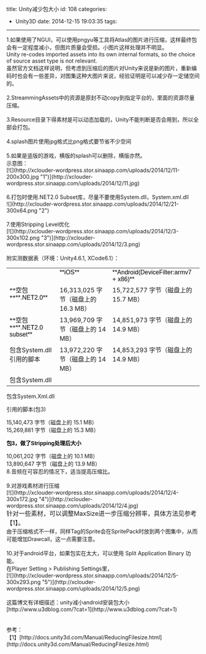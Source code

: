 title: Unity减少包大小
id: 108
categories:
  - Unity3D
date: 2014-12-15 19:03:35
tags:
---

<div>1.如果使用了NGUI，可以使用pngyu等工具将Atlas的图片进行压缩，这样最终包会有一定程度减小，但图片质量会受损。小图片这样处理并不明显。</div>
<div>Unity re-codes imported assets into its own internal formats, so the choice of source asset type is not relevant.</div>
<div>虽然官方文档这样说明，但考虑到压缩后的图片对Unity来说是新的图片，重新编码时也会有一些差异，对图集这种大图片来说，经验证明是可以减少存一定储空间的。</div>
<div> </div>
<div>2.StreammingAssets中的资源是原封不动copy到指定平台的，里面的资源尽量压缩。</div>
<div> </div>
<div>3.Resource目录下得素材是可以动态加载的，Unity不能判断是否会用到，所以全部会打包。</div>
<div> </div>
<div>4.splash图片使用jpg格式比png格式要节省不少空间</div>
<div> </div>
<div>5.如果是竖版的游戏，横版的splash可以删除，横版亦然。</div>
<div>示意图：</div>
<div>[![](http://xclouder-wordpress.stor.sinaapp.com/uploads/2014/12/11-200x300.jpg "1")](http://xclouder-wordpress.stor.sinaapp.com/uploads/2014/12/11.jpg)</div>
<div> </div>
<div>6.打包时使用.NET2.0 Subset库，尽量不要使用System.dll，System.xml.dll</div>
<div>![](http://xclouder-wordpress.stor.sinaapp.com/uploads/2014/12/21-300x64.png "2")</div>
<div> </div>
<div>7.使用Stripping Level优化</div>
<div>[![](http://xclouder-wordpress.stor.sinaapp.com/uploads/2014/12/3-300x102.png "3")](http://xclouder-wordpress.stor.sinaapp.com/uploads/2014/12/3.png)</div>
<div> </div>
<div>
<div>附实测数据表（环境：Unity4.6.1, XCode6.1）：</div>
<table cellspacing="0" cellpadding="0" data-en-overlay-id="1">
<tbody>
<tr>
<td valign="top" data-en-overlay-id="2"> </td>
<td valign="top" data-en-overlay-id="3">
<div><span style="color: #000000; font-family: Helvetica;">**iOS**</span></div>
</td>
<td valign="top">
<div><span style="color: #000000; font-family: Helvetica;">**Android(DeviceFilter:armv7 + x86)**</span></div>
</td>
</tr>
<tr>
<td valign="top"><span style="color: #000000; font-family: 'Heiti SC Light';">**空包**</span><span style="color: #000000; font-family: Helvetica;">**.NET2.0**</span></td>
<td valign="top">
<div>
<div>16,313,025 字节（磁盘上的 16.3 MB）</div>
</div>
</td>
<td valign="top">
<div>
<div>15,722,577 字节（磁盘上的 15.7 MB）</div>
</div>
</td>
</tr>
<tr>
<td valign="top"><span style="color: #000000; font-family: 'Heiti SC Light';">**空包**</span><span style="color: #000000; font-family: Helvetica;">**.NET2.0 subset**</span></td>
<td valign="top">
<div>
<div>13,969,709 字节（磁盘上的 14 MB）</div>
</div>
</td>
<td valign="top">
<div>
<div>14,851,973 字节（磁盘上的 14.9 MB）</div>
</div>
</td>
</tr>
<tr>
<td valign="top">包含System.dll 引用的脚本</td>
<td valign="top">
<div>
<div>13,972,220 字节（磁盘上的 14 MB）</div>
</div>
</td>
<td valign="top">
<div>
<div>14,853,293 字节（磁盘上的 14.9 MB）</div>
</div>
</td>
</tr>
<tr>
<td valign="top">包含System.dll</td>
</tr>
</tbody>
</table>
</div>

包含System.Xml.dll

引用的脚本(包3)

<div>
<div>15,140,473 字节（磁盘上的 15.1 MB）</div>
</div>
<div>
<div>15,269,881 字节（磁盘上的 15.3 MB）</div>
</div>

<span style="color: #000000; font-family: 'Heiti SC Light';">**包**</span><span style="color: #000000; font-family: Helvetica;">**3**</span><span style="color: #000000; font-family: 'Heiti SC Light';">**，做了**</span><span style="color: #000000; font-family: Helvetica;">**Stripping**</span><span style="color: #000000; font-family: 'Heiti SC Light';">**处理后大小**</span>

<div>
<div>10,061,202 字节（磁盘上的 10.1 MB）</div>
</div>
<div>
<div>13,890,647 字节（磁盘上的 13.9 MB）</div>
</div>

<div>
<div>8.音频在可容忍的情况下，适当提高压缩比。</div>
<div> </div>
<div>9.对游戏素材进行压缩</div>
<div>[![](http://xclouder-wordpress.stor.sinaapp.com/uploads/2014/12/4-300x172.jpg "4")](http://xclouder-wordpress.stor.sinaapp.com/uploads/2014/12/4.jpg)</div>
<div><span style="font-size: 1rem; line-height: 1.5;">针对一些素材，可以调整MaxSize进一步压缩分辨率，具体方法见参考【1】。</span></div>
<div>
<div>由于压缩格式不一样，同样Tag的Sprite会在SpritePack时放到两个图集中，从而可能增加Drawcall，这一点需要注意。</div>
<div> </div>
<div>10.对于android平台，如果包实在太大，可以使用 Split Application Binary 功能。</div>
<div>在Player Setting &gt; Publishing Settings里，</div>
</div>
<div>[![](http://xclouder-wordpress.stor.sinaapp.com/uploads/2014/12/5-300x293.png "5")](http://xclouder-wordpress.stor.sinaapp.com/uploads/2014/12/5.png)</div>
<div> </div>
<div>
<div>这篇博文有详细描述：unity减小android安装包大小 [http://www.u3dblog.com/?cat=1](http://www.u3dblog.com/?cat=1)</div>
<div> </div>
<div> </div>
<div>参考：</div>
<div>【1】[http://docs.unity3d.com/Manual/ReducingFilesize.html](http://docs.unity3d.com/Manual/ReducingFilesize.html)</div>
</div>
<div> </div>
</div>